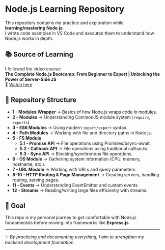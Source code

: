 
# Node.js Learning Repository 

This repository contains my practice and exploration while **learning/mastering Node.js**.  
I wrote code examples in VS Code and executed them to understand how Node.js works in depth.

## 📚 Source of Learning
I followed the video course:  
**The Complete Node.js Bootcamp: From Beginner to Expert | Unlocking the Power of Server-Side JS**  
🔗 [Watch here](https://www.youtube.com/watch?v=EsUL2bfKKLc&list=PLSDeUiTMfxW5vCie_cwsV6UPcZijHce8j&index=1&t=3226s)

## 📂 Repository Structure

- **1 - Modules Wrapper** → Basics of how Node.js wraps code in modules.
- **2 - Modules** → Understanding CommonJS module system (`require`, `exports`).
- **3 - ES6 Modules** → Using modern `import/export` syntax.
- **4 - Path Modules** → Working with file and directory paths in Node.js.
- **5 - FS Module**
  - **5.1 - Promise API** → File operations using Promises/async-await.
  - **5.2 - Callback API** → File operations using traditional callbacks.
  - **5.3 - Sync API** → Blocking/synchronous file operations.
- **6 - OS Module** → Gathering system information (CPU, memory, hostname, etc.).
- **7 - URL Module** → Working with URLs and query parameters.
- **8-10 - HTTP Routing & Page Management** → Creating servers, handling routing, serving pages.
- **11 - Events** → Understanding EventEmitter and custom events.
- **12 - Streams** → Reading/writing large files efficiently with streams.

## 🚀 Goal
This repo is my personal journey to get comfortable with Node.js fundamentals before moving into frameworks like **Express.js**.

---
✨ *By practicing and documenting everything, I aim to strengthen my backend development foundation.*
